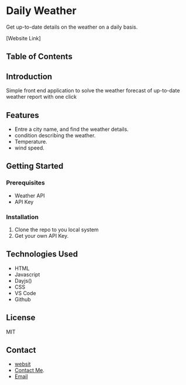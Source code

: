 # Daily Weather

Get up-to-date details on the weather on a daily basis.

 [Website Link]

## Table of Contents

## Introduction

Simple front end application to solve the weather forecast of up-to-date weather report with one click

## Features

- Entre a city name, and find the weather details.
- condition describing the weather.
- Temperature.
- wind speed.



## Getting Started

### Prerequisites

- Weather API
- API Key

### Installation

1. Clone the repo to you local system
2. Get your own API Key.

## Technologies Used

* HTML
* Javascript
* Dayjs()
* CSS
* VS Code
* Github



## License

MIT

## Contact
  * [websit](https://yamcodes.com/)
  * [Contact Me](https://yamcodes.com/).
  * [Email](yamini@yamcodes.com)
